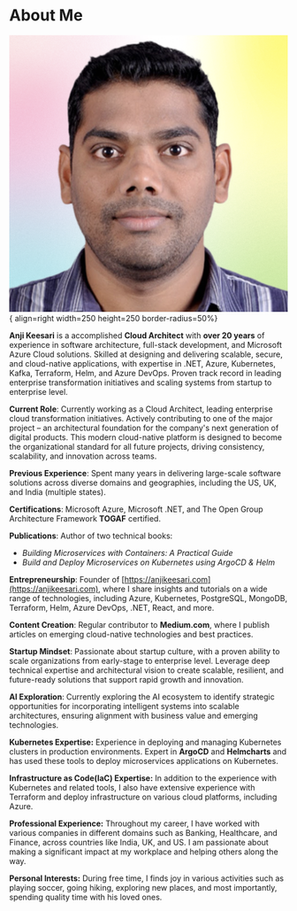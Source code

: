 
# About Me

![image.jpg](images/anji-pic2.png){ align=right width=250 height=250 border-radius=50%}

**Anji Keesari** is a accomplished **Cloud Architect** with **over 20 years** of experience in software architecture, full-stack development, and Microsoft Azure Cloud solutions. Skilled at designing and delivering scalable, secure, and cloud-native applications, with expertise in .NET, Azure, Kubernetes, Kafka, Terraform, Helm, and Azure DevOps. Proven track record in leading enterprise transformation initiatives and scaling systems from startup to enterprise level.

**Current Role**: Currently working as a Cloud Architect, leading enterprise cloud transformation initiatives. Actively contributing to one of the major project – an architectural foundation for the company's next generation of digital products. This modern cloud-native platform is designed to become the organizational standard for all future projects, driving consistency, scalability, and innovation across teams.

**Previous Experience**: Spent many years in delivering large-scale software solutions across diverse domains and geographies, including the US, UK, and India (multiple states).

**Certifications**: Microsoft Azure, Microsoft .NET, and  The Open Group Architecture Framework **TOGAF** certified.

**Publications**: Author of two technical books:

*  _Building Microservices with Containers: A Practical Guide_        
*   _Build and Deploy Microservices on Kubernetes using ArgoCD & Helm_
        
**Entrepreneurship**: Founder of [https://anjikeesari.com](https://anjikeesari.com), where I share insights and tutorials on a wide range of technologies, including Azure, Kubernetes, PostgreSQL, MongoDB, Terraform, Helm, Azure DevOps, .NET, React, and more.

**Content Creation**: Regular contributor to **Medium.com**, where I publish articles on emerging cloud-native technologies and best practices.
    
**Startup Mindset**: Passionate about startup culture, with a proven ability to scale organizations from early-stage to enterprise level. Leverage deep technical expertise and architectural vision to create scalable, resilient, and future-ready solutions that support rapid growth and innovation.
    
**AI Exploration**: Currently exploring the AI ecosystem to identify strategic opportunities for incorporating intelligent systems into scalable architectures, ensuring alignment with business value and emerging technologies.

**Kubernetes Expertise:** Experience in deploying and managing Kubernetes clusters in production environments. Expert in **ArgoCD** and **Helmcharts** and has used these tools to deploy microservices applications on Kubernetes. 

**Infrastructure as Code(IaC) Expertise:** In addition to the experience with Kubernetes and related tools, I also have extensive experience with Terraform and deploy infrastructure on various cloud platforms, including Azure.

**Professional Experience:** Throughout my career, I have worked with various companies in different domains such as Banking, Healthcare, and Finance, across countries like India, UK, and US. I am passionate about making a significant impact at my workplace and helping others along the way.

**Personal Interests:** During free time, I finds joy in various activities such as playing soccer, going hiking, exploring new places, and most importantly, spending quality time with his loved ones.
